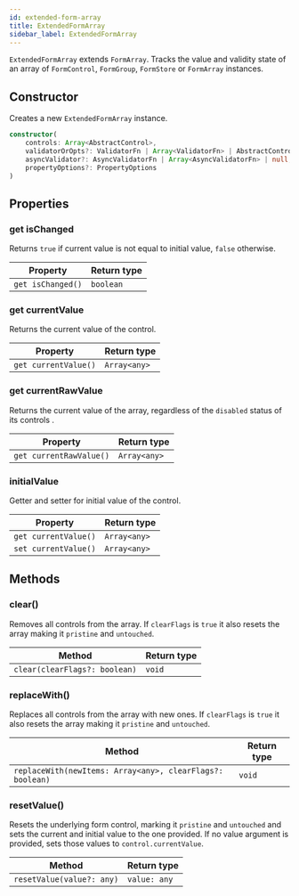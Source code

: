 ```yaml
---
id: extended-form-array
title: ExtendedFormArray
sidebar_label: ExtendedFormArray
---
```


`ExtendedFormArray` extends `FormArray`. Tracks the value and validity state of an array of `FormControl`, `FormGroup`, `FormStore` or `FormArray` instances.

## Constructor

Creates a new `ExtendedFormArray` instance.

```ts
constructor(
    controls: Array<AbstractControl>,
    validatorOrOpts?: ValidatorFn | Array<ValidatorFn> | AbstractControlOptions | null,
    asyncValidator?: AsyncValidatorFn | Array<AsyncValidatorFn> | null,
    propertyOptions?: PropertyOptions
)
```

## Properties

### get isChanged

Returns `true` if current value is not equal to initial value, `false` otherwise.

| Property | Return type |
| --------- | ------------- |
| `get isChanged()` | `boolean` |

### get currentValue

Returns the current value of the control.

| Property | Return type |
| --------- | ------------- |
| `get currentValue()` | `Array<any>` |

### get currentRawValue

Returns the current value of the array, regardless of the `disabled` status of its controls .

| Property | Return type |
| --------- | ------------- |
| `get currentRawValue()` | `Array<any>` |

### initialValue

Getter and setter for initial value of the control.

| Property | Return type |
| --------- | ------------- |
| `get currentValue()` | `Array<any>` |
| `set currentValue()` | `Array<any>` |

## Methods

### clear()

Removes all controls from the array. If `clearFlags` is `true` it also resets the array making it `pristine` and `untouched`.

| Method | Return type |
| --------- | ------------- |
| `clear(clearFlags?: boolean)` | `void` |

### replaceWith()

Replaces all controls from the array with new ones. If `clearFlags` is `true` it also resets the array making it `pristine` and `untouched`.

| Method | Return type |
| --------- | ------------- |
| `replaceWith(newItems: Array<any>, clearFlags?: boolean)` | `void` |

### resetValue()

Resets the underlying form control, marking it `pristine` and `untouched` and sets the current and initial value to the one provided. If no value argument is provided, sets those values to `control.currentValue`.

| Method | Return type |
| --------- | ------------- |
| `resetValue(value?: any)` | `value: any` |
